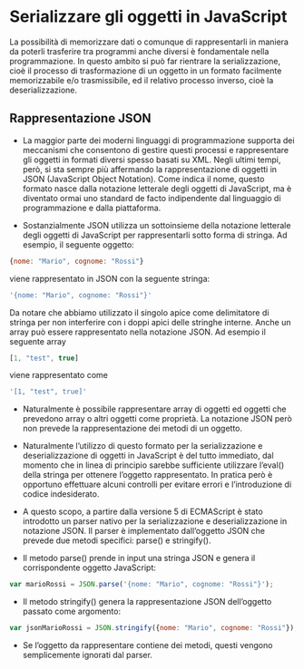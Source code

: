 # Serializzare gli oggetti in JavaScript


La possibilità di memorizzare dati o comunque di rappresentarli in maniera da poterli trasferire tra programmi anche diversi è fondamentale nella programmazione. In questo ambito si può far rientrare la serializzazione, cioè il processo di trasformazione di un oggetto in un formato facilmente memorizzabile e/o trasmissibile, ed il relativo processo inverso, cioè la deserializzazione.

## Rappresentazione JSON

+ La maggior parte dei moderni linguaggi di programmazione supporta dei meccanismi che consentono di gestire questi processi e rappresentare gli oggetti in formati diversi spesso basati su XML. Negli ultimi tempi, però, si sta sempre più affermando la rappresentazione di oggetti in JSON (JavaScript Object Notation). Come indica il nome, questo formato nasce dalla notazione letterale degli oggetti di JavaScript, ma è diventato ormai uno standard de facto indipendente dal linguaggio di programmazione e dalla piattaforma.

+ Sostanzialmente JSON utilizza un sottoinsieme della notazione letterale degli oggetti di JavaScript per rappresentarli sotto forma di stringa. Ad esempio, il seguente oggetto:

``` js
{nome: "Mario", cognome: "Rossi"}
```
viene rappresentato in JSON con la seguente stringa:
``` js
'{nome: "Mario", cognome: "Rossi"}'
```
Da notare che abbiamo utilizzato il singolo apice come delimitatore di stringa per non interferire con i doppi apici delle stringhe interne. Anche un array può essere rappresentato nella notazione JSON. Ad esempio il seguente array
``` js
[1, "test", true]
```
viene rappresentato come
``` js
'[1, "test", true]'
```
+ Naturalmente è possibile rappresentare array di oggetti ed oggetti che prevedono array o altri oggetti come proprietà. La notazione JSON però non prevede la rappresentazione dei metodi di un oggetto.

+ Naturalmente l’utilizzo di questo formato per la serializzazione e deserializzazione di oggetti in JavaScript è del tutto immediato, dal momento che in linea di principio sarebbe sufficiente utilizzare l’eval() della stringa per ottenere l’oggetto rappresentato. In pratica però è opportuno effettuare alcuni controlli per evitare errori e l’introduzione di codice indesiderato.

+ A questo scopo, a partire dalla versione 5 di ECMAScript è stato introdotto un parser nativo per la serializzazione e deserializzazione in notazione JSON. Il parser è implementato dall’oggetto JSON che prevede due metodi specifici: parse() e stringify().

+ Il metodo parse() prende in input una stringa JSON e genera il corrispondente oggetto JavaScript:
``` js
var marioRossi = JSON.parse('{nome: "Mario", cognome: "Rossi"}');
```
+ Il metodo stringify() genera la rappresentazione JSON dell’oggetto passato come argomento:

``` js
var jsonMarioRossi = JSON.stringify({nome: "Mario", cognome: "Rossi"});
```

+ Se l’oggetto da rappresentare contiene dei metodi, questi vengono semplicemente ignorati dal parser.


